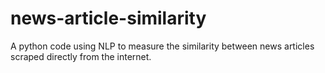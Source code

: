 # news-article-similarity
A python code using NLP to measure the similarity between news articles scraped directly from the internet.
